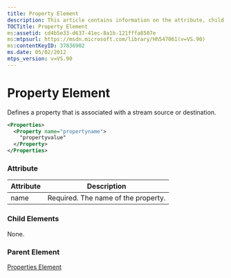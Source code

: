 ```yaml
---
title: Property Element
description: This article contains information on the attribute, child elements, and parent element for the property element.
TOCTitle: Property Element
ms:assetid: cd4b5e33-d637-41ec-8a1b-121fffa8507e
ms:mtpsurl: https://msdn.microsoft.com/library/Hh547061(v=VS.90)
ms:contentKeyID: 37836902
ms.date: 05/02/2012
mtps_version: v=VS.90
---
```


# Property Element

Defines a property that is associated with a stream source or destination.

```xml
<Properties>
  <Property name="propertyname">
    "propertyvalue"
  </Property>
</Properties>
```

### Attribute

|Attribute|Description|
|--- |--- |
|name|Required. The name of the property.|

### Child Elements

None.

### Parent Element

[Properties Element](properties-element.md)
